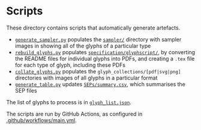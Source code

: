 # Scripts

These directory contains scripts that automatically generate artefacts.

* [`generate_sampler.py`](./generate_sampler.py) populates the [`sampler/`](../sampler) directory with sampler images in showing all of the glyphs of a particular type
* [`rebuild_glyphs.py`](./rebuild_glyphs.py) populates [`specification/glyphscript/`](../specification/glyphscript), by converting the README files for individual glyphs into PDFs, and creating a `.tex` file for each type of glyph, including these PDFs
* [`collate_glyphs.py`](./generate_sampler.py) populates the `glyph_collections/[pdf|svg|png]` directories with images of all glyphs in a particular format
* [`generate_table.py`](./generate_table.py) updates [`SEPs/summary.csv`](../SEPs/summary.csv), which summarises the SEP files

The list of glyphs to process is in [`glyph_list.json`](./glyph_list.json). 

The scripts are run by GitHub Actions, as configured in [.github/workflows/main.yml](../.github/workflows/main.yml).
